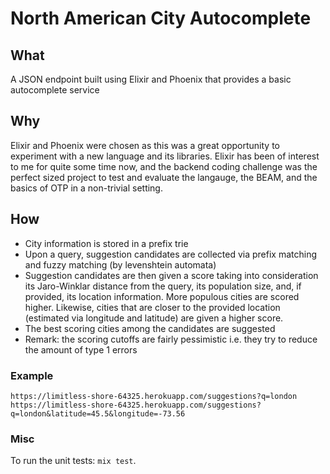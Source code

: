 # North American City Autocomplete
## What
A JSON endpoint built using Elixir and Phoenix that provides a basic autocomplete service

## Why
Elixir and Phoenix were chosen as this was a great opportunity to experiment with a new language and its libraries. Elixir has been of interest to me for quite some time now, and the backend coding challenge was the perfect sized project to test and evaluate the langauge, the BEAM, and the basics of OTP in a non-trivial setting.

## How
 - City information is stored in a prefix trie
 - Upon a query, suggestion candidates are collected via prefix matching and fuzzy matching (by levenshtein automata)
 - Suggestion candidates are then given a score taking into consideration its Jaro-Winklar distance from the query, its population size, and, if provided, its location information. More populous cities are scored higher. Likewise, cities that are closer to the provided location (estimated via longitude and latitude) are given a higher score.
 - The best scoring cities among the candidates are suggested
 - Remark: the scoring cutoffs are fairly pessimistic i.e. they try to reduce the amount of type 1 errors

### Example
```
https://limitless-shore-64325.herokuapp.com/suggestions?q=london
https://limitless-shore-64325.herokuapp.com/suggestions?q=london&latitude=45.5&longitude=-73.56
```

### Misc 
To run the unit tests: `mix test`.
